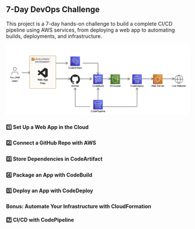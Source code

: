 ## 7-Day DevOps Challenge
This project is a 7-day hands-on challenge to build a complete CI/CD pipeline using AWS services, from deploying a web app to automating builds, deployments, and infrastructure.

![Diagram](image/1.png)

#### 1️⃣ Set Up a Web App in the Cloud

#### 2️⃣ Connect a GitHub Repo with AWS
 
#### 3️⃣ Store Dependencies in CodeArtifact

#### 4️⃣ Package an App with CodeBuild

#### 5️⃣ Deploy an App with CodeDeploy

#### Bonus: Automate Your Infrastructure with CloudFormation

#### 7️⃣ CI/CD with CodePipeline

